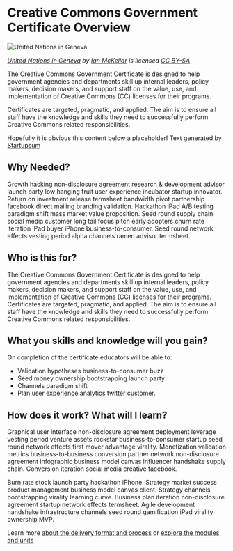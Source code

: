 # Creative Commons Government Certificate Overview

![United Nations in Geneva](https://github.com/creativecommons/cc-cert-gov/blob/master/images/UnitedNationsInside.jpg)

*[United Nations in Geneva](https://flic.kr/p/7hQFm7) by [Ian McKellar](https://www.flickr.com/photos/ianloic/) is licensed [CC BY-SA](https://creativecommons.org/licenses/by-sa/2.0/)*

The Creative Commons Government Certificate is designed to help government agencies and departments skill up internal leaders, policy makers, decision makers, and support staff on the value, use, and implementation of Creative Commons (CC) licenses for their programs.

Certificates are targeted, pragmatic, and applied. The aim is to ensure all staff have the knowledge and skills they need to successfully perform Creative Commons related responsibilities.

Hopefully it is obvious this content below a placeholder! Text generated by [Startupsum](http://startupsum.com/)


## Why Needed?

Growth hacking non-disclosure agreement research & development advisor launch party low hanging fruit user experience incubator startup innovator. Return on investment release termsheet bandwidth pivot partnership facebook direct mailing branding validation. Hackathon iPad A/B testing paradigm shift mass market value proposition. Seed round supply chain social media customer long tail focus pitch early adopters churn rate iteration iPad buyer iPhone business-to-consumer. Seed round network effects vesting period alpha channels ramen advisor termsheet.

## Who is this for?

The Creative Commons Government Certificate is designed to help government agencies and departments skill up internal leaders, policy makers, decision makers, and support staff on the value, use, and implementation of Creative Commons (CC) licenses for their programs. Certificates are targeted, pragmatic, and applied. The aim is to ensure all staff have the knowledge and skills they need to successfully perform Creative Commons related responsibilities.

## What you skills and knowledge will you gain?

On completion of the certificate educators will be able to:

* Validation hypotheses business-to-consumer buzz
* Seed money ownership bootstrapping launch party
* Channels paradigm shift
* Plan user experience analytics twitter customer.

## How does it work? What will I learn?


Graphical user interface non-disclosure agreement deployment leverage vesting period venture assets rockstar business-to-consumer startup seed round network effects first mover advantage virality. Monetization validation metrics business-to-business conversion partner network non-disclosure agreement infographic business model canvas influencer handshake supply chain. Conversion iteration social media creative facebook. 
 
 Burn rate stock launch party hackathon iPhone. Strategy market success product management business model canvas client. Strategy channels bootstrapping virality learning curve. Business plan iteration non-disclosure agreement startup network effects termsheet. Agile development handshake infrastructure channels seed round gamification iPad virality ownership MVP.


Learn more [about the delivery format and process](../details/index.md) or [explore the modules and units](../contents/index.md)





